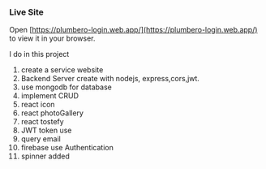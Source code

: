 ### Live Site

Open [https://plumbero-login.web.app/](https://plumbero-login.web.app/) to view it in your browser.






I do in this project

1. create a service website
2. Backend Server create with nodejs, express,cors,jwt.
3. use mongodb for database
4. implement CRUD 
5. react icon
6. react photoGallery
7. react tostefy
8. JWT token use
9. query email
10. firebase use Authentication
11. spinner added